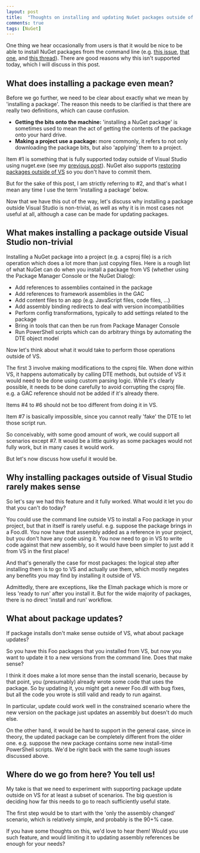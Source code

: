 ```yaml
---
layout: post
title:  "Thoughts on installing and updating NuGet packages outside of Visual Studio"
comments: true
tags: [NuGet]
---
```



One thing we hear occasionally from users is that it would be nice to be able to install NuGet packages from the command line (e.g. [this issue](http://nuget.codeplex.com/workitem/818), [that one](http://nuget.codeplex.com/workitem/902), and [this thread](http://nuget.codeplex.com/discussions/246942)). There are good reasons why this isn't supported today, which I will discuss in this post.

## What does installing a package even mean?

Before we go further, we need to be clear about exactly what we mean by 'installing a package'. The reason this needs to be clarified is that there are really two definitions, which can cause confusion.
- **Getting the bits onto the machine:** 'installing a NuGet package' is sometimes used to mean the act of getting the contents of the package onto your hard drive.  
- **Making a project use a package:** more commonly, it refers to not only downloading the package bits, but also 'applying' them to a project.


Item #1 is something that is fully supported today outside of Visual Studio using nuget.exe (see my [previous post](http://blog.davidebbo.com/2011/01/installing-nuget-packages-directly-from.html)). NuGet also supports [restoring packages outside of VS](http://blog.davidebbo.com/2011/03/using-nuget-without-committing-packages.html) so you don't have to commit them.

But for the sake of this post, I am strictly referring to #2, and that's what I mean any time I use the term 'installing a package' below.

Now that we have this out of the way, let's discuss why installing a package outside Visual Studio is non-trivial, as well as why it is in most cases not useful at all, although a case can be made for updating packages.

## What makes installing a package outside Visual Studio non-trivial

Installing a NuGet package into a project (e.g. a csproj file) is a rich operation which does a lot more than just copying files. Here is a rough list of what NuGet can do when you install a package from VS (whether using the Package Manager Console or the NuGet Dialog):
- Add references to assemblies contained in the package  
- Add references to framework assemblies in the GAC  
- Add content files to an app (e.g. JavaScript files, code files, …)  
- Add assembly binding redirects to deal with version incompatibilities  
- Perform config transformations, typically to add settings related to the package  
- Bring in tools that can then be run from Package Manager Console  
- Run PowerShell scripts which can do arbitrary things by automating the DTE object model


Now let's think about what it would take to perform those operations outside of VS.

The first 3 involve making modifications to the csproj file. When done within VS, it happens automatically by calling DTE methods, but outside of VS it would need to be done using custom parsing logic. While it's clearly possible, it needs to be done carefully to avoid corrupting the csproj file. e.g. a GAC reference should not be added if it's already there.

Items #4 to #6 should not be too different from doing it in VS.

Item #7 is basically impossible, since you cannot really 'fake' the DTE to let those script run.

So conceivably, with some good amount of work, we could support all scenarios except #7. It would be a little quirky as some packages would not fully work, but in many cases it would work.

But let's now discuss how useful it would be.

## Why installing packages outside of Visual Studio rarely makes sense

So let's say we had this feature and it fully worked. What would it let you do that you can't do today?

You could use the command line outside VS to install a Foo package in your project, but that in itself is rarely useful. e.g. suppose the package brings in a Foo.dll. You now have that assembly added as a reference in your project, but you don't have any code using it. You now need to go in VS to write code against that new assembly, so it would have been simpler to just add it from VS in the first place!

And that's generally the case for most packages: the logical step after installing them is to go to VS and actually use them, which mostly negates any benefits you may find by installing it outside of VS.

Admittedly, there are exceptions, like the Elmah package which is more or less 'ready to run' after you install it. But for the wide majority of packages, there is no direct 'install and run' workflow.

## What about package updates?

If package installs don't make sense outside of VS, what about package updates?

So you have this Foo packages that you installed from VS, but now you want to update it to a new versions from the command line. Does that make sense?

I think it does make a lot more sense than the install scenario, because by that point, you (presumably) already wrote some code that uses the package. So by updating it, you might get a newer Foo.dll with bug fixes, but all the code you wrote is still valid and ready to run against.

In particular, update could work well in the constrained scenario where the new version on the package just updates an assembly but doesn't do much else.

On the other hand, it would be hard to support in the general case, since in theory, the updated package can be completely different from the older one. e.g. suppose the new package contains some new install-time PowerShell scripts. We'd be right back with the same tough issues discussed above.

## Where do we go from here? You tell us!

My take is that we need to experiment with supporting package update outside on VS for at least a subset of scenarios. The big question is deciding how far this needs to go to reach sufficiently useful state.

The first step would be to start with the 'only the assembly changed' scenario, which is relatively simple, and probably is the 90+% case.

If you have some thoughts on this, we'd love to hear them! Would you use such feature, and would limiting it to updating assembly references be enough for your needs?

